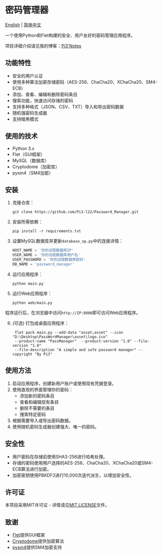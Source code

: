 # 密码管理器

[English](README.md) | [简体中文](README_CN.md)

一个使用Python和Flet构建的安全、用户友好的密码管理应用程序。

项目详细介绍请见我的博客：[Pi3'Notes](https://blog.pi3.fun/post/2024/09/%E5%AF%86%E7%A0%81%E7%AE%A1%E7%90%86%E5%99%A8%E7%B3%BB%E7%BB%9F%E8%AE%BE%E8%AE%A1%E4%B8%8E%E5%AE%9E%E7%8E%B0/)

## 功能特性

- 安全的用户认证
- 使用多种算法加密存储密码（AES-256、ChaCha20、XChaCha20、SM4-ECB）
- 添加、查看、编辑和删除密码条目
- 搜索功能，快速访问存储的密码
- 支持多种格式（JSON、CSV、TXT）导入和导出密码数据
- 随机强密码生成器
- 支持暗黑模式

## 使用的技术

- Python 3.x
- Flet（GUI框架）
- MySQL（数据库）
- Cryptodome（加密库）
- pysm4（SM4加密）

## 安装

1. 克隆仓库：
   ```
   git clone https://github.com/Pi3-l22/Password_Manager.git
   ```

2. 安装所需依赖：
   ```
   pip install -r requirements.txt
   ```

3. 设置MySQL数据库并更新`database_op.py`中的连接详情：
   ```python
   HOST_NAME = '你的远程数据库IP'
   USER_NAME = '你的远程数据库用户名'
   USER_PASSWORD = '你的远程数据库密码'
   DB_NAME = 'password_manager'
   ```

4. 运行应用程序：
   ```
   python main.py
   ```

5. 运行Web应用程序：
   ```
   python web/main.py
   ```

程序运行后，在浏览器中访问`http://IP:8000`即可访问Web应用程序。

6. (可选) 打包成桌面应用程序：
   ```
    flet pack main.py --add-data "asset;asset" --icon "D:\Desktop\PassWordManager\asset\logo.ico" 
    --product-name "PassManager"  --product-version "1.0" --file-version "1.0" 
    --file-description "A simple and safe password manager" --copyright "By Pi3"
   ```

## 使用方法

1. 启动应用程序，创建新用户账户或使用现有凭据登录。
2. 使用直观的界面管理你的密码：
   - 添加新的密码条目
   - 查看和编辑现有条目
   - 删除不需要的条目
   - 搜索特定密码
3. 根据需要导入或导出密码数据。
4. 使用随机密码生成器创建强大、唯一的密码。

## 安全性

- 用户密码在存储前使用SHA3-256进行哈希处理。
- 存储的密码使用用户选择的AES-256、ChaCha20、XChaCha20或SM4-ECB算法进行加密。
- 加密密钥使用PBKDF2进行10,000次迭代派生，以增加安全性。

## 许可证

本项目采用MIT许可证 - 详情请见[MIT LICENSE](LICENSE)文件。

## 致谢

- [Flet](https://flet.dev/)提供GUI框架
- [Cryptodome](https://www.pycryptodome.org/)提供加密算法
- [pysm4](https://github.com/zjwei/pysm4)提供SM4加密支持
